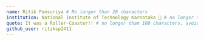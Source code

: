 ```yaml
---
name: Ritik Pansuriya # No longer than 28 characters
institution: National Institute of Technology Karnataka 🚩 # no longer than 58 characters
quote: It was a Roller-Coaster!! # no longer than 100 characters, avoid using quotes(") to guarantee the format remains the same.
github_user: ritiksp2411
---
```

